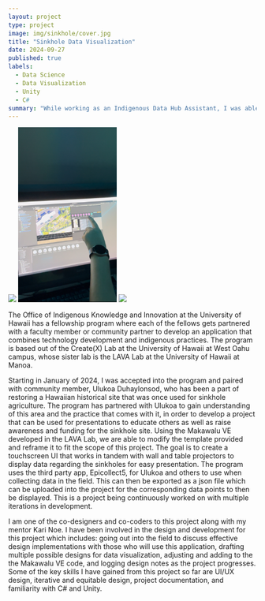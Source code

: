 ```yaml
---
layout: project
type: project
image: img/sinkhole/cover.jpg
title: "Sinkhole Data Visualization"
date: 2024-09-27
published: true
labels:
  - Data Science
  - Data Visualization
  - Unity
  - C#
summary: "While working as an Indigenous Data Hub Assistant, I was able to contribute to a data visualization projects regarding sinkhole agriculture."
---
```


<div class="text-center p-4">
  <img width="200px" src="../img/sinkhole/sinkhole.jpg" class="img-thumbnail" >
  <img width="200px" src="../img/sinkhole/unity.jpg" class="img-thumbnail" >
  <img width="200px" src="..img/sinkhole/projector.jpg" class="img-thumbnail" >
</div>

The Office of Indigenous Knowledge and Innovation at the University of Hawaii has a fellowship program where each of the fellows gets partnered with a faculty member or community partner to develop an application that combines technology development and indigenous practices. The program is based out of the Create(X) Lab at the University of Hawaii at West Oahu campus, whose sister lab is the LAVA Lab at the University of Hawaii at Manoa. 

Starting in January of 2024, I was accepted into the program and paired with community member, Ulukoa Duhaylonsod, who has been a part of restoring a Hawaiian historical site that was once used for sinkhole agriculture. The program has partnered with Ulukoa to gain understanding of this area and the practice that comes with it, in order to develop a project that can be used for presentations to educate others as well as raise awareness and funding for the sinkhole site. Using the Makawalu VE developed in the LAVA Lab, we are able to modify the template provided and reframe it to fit the scope of this project. The goal is to create a touchscreen UI that works in tandem with wall and table projectors to display data regarding the sinkholes for easy presentation. The program uses the third party app, Epicollect5, for Ulukoa and others to use when collecting data in the field. This can then be exported as a json file which can be uploaded into the project for the corresponding data points to then be displayed. This is a project being continuously worked on with multiple iterations in development.

I am one of the co-designers and co-coders to this project along with my mentor Kari Noe. I have been involved in the design and development for this project which includes: going out into the field to discuss effective design implementations with those who will use this application, drafting multiple possible designs for data visualization, adjusting and adding to the the Makawalu VE code, and logging design notes as the project progresses. Some of the key skills I have gained from this project so far are UI/UX design, iterative and equitable design, project documentation, and familiarity with C# and Unity.
